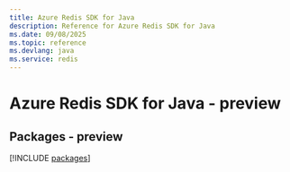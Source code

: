```yaml
---
title: Azure Redis SDK for Java
description: Reference for Azure Redis SDK for Java
ms.date: 09/08/2025
ms.topic: reference
ms.devlang: java
ms.service: redis
---
```

# Azure Redis SDK for Java - preview
## Packages - preview
[!INCLUDE [packages](redis-index.md)]